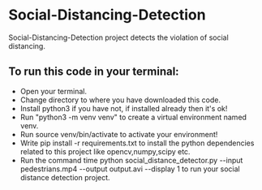 # Social-Distancing-Detection
Social-Distancing-Detection project detects the violation of social distancing.
## To run this code in your terminal:
- Open your terminal.
- Change directory to where you have downloaded this code.
- Install python3 if you have not, if installed already then it's ok!
- Run "python3 -m venv venv" to create a virtual environment named venv.
- Run source venv/bin/activate to activate your environment!
- Write pip install -r requirements.txt to install the python dependencies related to this project like opencv,numpy,scipy etc.
- Run the command time python social_distance_detector.py --input pedestrians.mp4 --output output.avi --display 1 to run your social distance detection project. 
